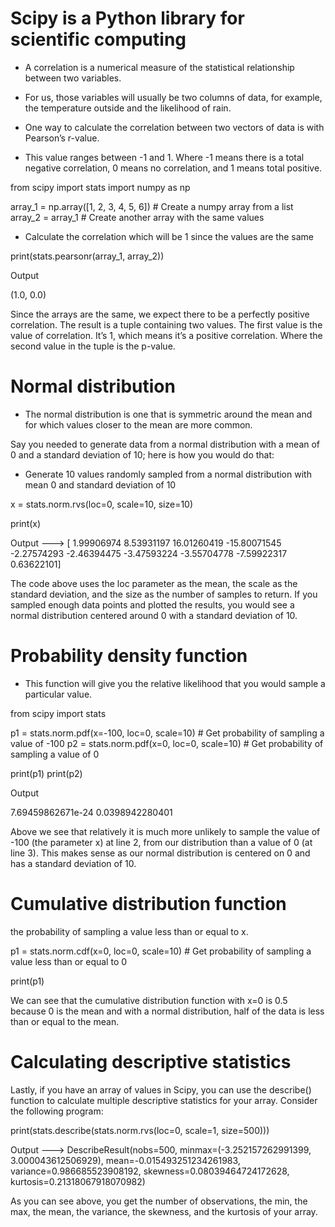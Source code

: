 # Scipy is a Python library for scientific computing

-   A correlation is a numerical measure of the statistical relationship between two variables.
-   For us, those variables will usually be two columns of data, for example, the temperature outside and the likelihood of rain.

-   One way to calculate the correlation between two vectors of data is with Pearson’s r-value.

-   This value ranges between -1 and 1. Where -1 means there is a total negative correlation, 0 means no correlation, and 1 means total positive.

from scipy import stats
import numpy as np

array_1 = np.array([1, 2, 3, 4, 5, 6]) # Create a numpy array from a list
array_2 = array_1 # Create another array with the same values

-   Calculate the correlation which will be 1 since the values are the same

print(stats.pearsonr(array_1, array_2))

Output

(1.0, 0.0)

Since the arrays are the same, we expect there to be a perfectly positive correlation.
The result is a tuple containing two values. The first value is the value of correlation. It’s 1, which means it’s a positive correlation.
Where the second value in the tuple is the p-value.

# Normal distribution

-   The normal distribution is one that is symmetric around the mean and for which values closer to the mean are more common.

Say you needed to generate data from a normal distribution with a mean of 0 and a standard deviation of 10; here is how you would do that:

-   Generate 10 values randomly sampled from a normal distribution with mean 0 and standard deviation of 10

x = stats.norm.rvs(loc=0, scale=10, size=10)

print(x)

Output ---> [ 1.99906974 8.53931197 16.01260419 -15.80071545 -2.27574293
-2.46394475 -3.47593224 -3.55704778 -7.59922317 0.63622101]

The code above uses the loc parameter as the mean, the scale as the standard deviation, and the size as the number of samples to return. If you sampled enough data points and plotted the results, you would see a normal distribution centered around 0 with a standard deviation of 10.

# Probability density function

-   This function will give you the relative likelihood that you would sample a particular value.

from scipy import stats

p1 = stats.norm.pdf(x=-100, loc=0, scale=10) # Get probability of sampling a value of -100
p2 = stats.norm.pdf(x=0, loc=0, scale=10) # Get probability of sampling a value of 0

print(p1)
print(p2)

Output

7.69459862671e-24
0.0398942280401

Above we see that relatively it is much more unlikely to sample the value of -100 (the parameter x) at line 2, from our distribution than a value of 0 (at line 3). This makes sense as our normal distribution is centered on 0 and has a standard deviation of 10.

# Cumulative distribution function

the probability of sampling a value less than or equal to x.

p1 = stats.norm.cdf(x=0, loc=0, scale=10) # Get probability of sampling a value less than or equal to 0

print(p1)

We can see that the cumulative distribution function with x=0 is 0.5 because 0 is the mean and with a normal distribution, half of the data is less than or equal to the mean.

# Calculating descriptive statistics

Lastly, if you have an array of values in Scipy, you can use the describe() function to calculate multiple descriptive statistics for your array. Consider the following program:

print(stats.describe(stats.norm.rvs(loc=0, scale=1, size=500)))

Output ---> DescribeResult(nobs=500, minmax=(-3.252157262991399, 3.000043612506929), mean=-0.015493251234261983, variance=0.986685523908192, skewness=0.08039464724172628, kurtosis=0.21318067918070982)

As you can see above, you get the number of observations, the min, the max, the mean, the variance, the skewness, and the kurtosis of your array.
